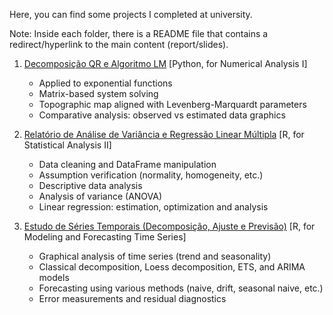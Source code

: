 Here, you can find some projects I completed at university.

Note: Inside each folder, there is a README file that contains a redirect/hyperlink to the main content (report/slides).

1) [Decomposição QR e Algoritmo LM](https://github.com/Hugoverissimo21/University-Projects/tree/main/Decomposição%20QR%20e%20Algoritmo%20LM) [Python, for Numerical Analysis I]

    -   Applied to exponential functions
    -   Matrix-based system solving
    -   Topographic map aligned with Levenberg-Marquardt parameters
    -   Comparative analysis: observed vs estimated data graphics

2) [Relatório de Análise de Variância e Regressão Linear Múltipla](https://github.com/Hugoverissimo21/University-Projects/tree/main/Relatório%20de%20Análise%20de%20Variância%20e%20Regressão%20Linear%20Múltipla) [R, for Statistical Analysis II]

    - Data cleaning and DataFrame manipulation
    - Assumption verification (normality, homogeneity, etc.)
    - Descriptive data analysis
    - Analysis of variance (ANOVA)
    - Linear regression: estimation, optimization and analysis

3) [Estudo de Séries Temporais (Decomposição, Ajuste e Previsão)](https://github.com/Hugoverissimo21/University-Projects/tree/main/Estudo%20de%20Séries%20Temporais%20(Decomposição%2C%20Ajuste%20e%20Previsão)) [R, for Modeling and Forecasting Time Series]

    - Graphical analysis of time series (trend and seasonality)
    - Classical decomposition, Loess decomposition, ETS, and ARIMA models
    - Forecasting using various methods (naive, drift, seasonal naive, etc.)
    - Error measurements and residual diagnostics
